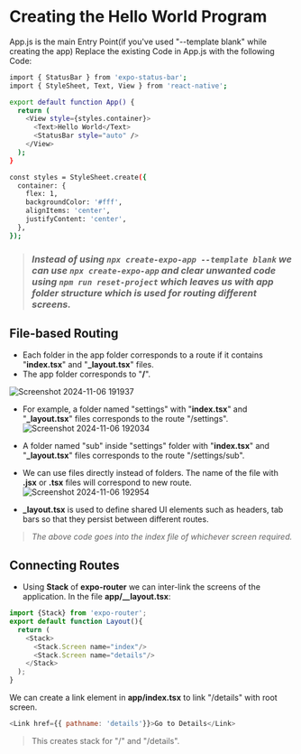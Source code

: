 # Creating the Hello World Program

App.js is the main Entry Point(if you've used "--template blank" while creating the app) Replace the existing Code in App.js with the following Code:

```bash
import { StatusBar } from 'expo-status-bar';
import { StyleSheet, Text, View } from 'react-native';

export default function App() {
  return (
    <View style={styles.container}>
      <Text>Hello World</Text>
      <StatusBar style="auto" />
    </View>
  );
}

const styles = StyleSheet.create({
  container: {
    flex: 1,
    backgroundColor: '#fff',
    alignItems: 'center',
    justifyContent: 'center',
  },
});
```
> ### ***Instead of using `npx create-expo-app --template blank` we can use `npx create-expo-app` and clear unwanted code using `npm run reset-project` which leaves us with app folder structure which is used for routing different screens.***

## File-based Routing
- Each folder in the app folder corresponds to a route if it contains "**index.tsx**" and "**_layout.tsx**" files.
- The app folder corresponds to "**/**".

![Screenshot 2024-11-06 191937](https://github.com/user-attachments/assets/390d406b-f8bf-43e8-8471-6fe78be9f3b7)

- For example, a folder named "settings" with "**index.tsx**" and "**_layout.tsx**" files corresponds to the route "/settings".
![Screenshot 2024-11-06 192034](https://github.com/user-attachments/assets/66a0a01e-414d-4993-bdd7-945e1c421031)

- A folder named "sub" inside "settings" folder with "**index.tsx**" and "**_layout.tsx**" files corresponds to the route "/settings/sub".
- We can use files directly instead of folders. The name of the file with **.jsx** or **.tsx** files will correspond to new route.
![Screenshot 2024-11-06 192954](https://github.com/user-attachments/assets/27193272-9be9-42d5-8409-f810273e3e70)

- **_layout.tsx** is used to define shared UI elements such as headers, tab bars so that they persist between different routes.

>*The above code goes into the index file of whichever screen required.*

## Connecting Routes
- Using **Stack** of **expo-router** we can inter-link the screens of the application.
In the file **app/__layout.tsx**:
```javascript
import {Stack} from 'expo-router';
export default function Layout(){
  return (
    <Stack>
      <Stack.Screen name="index"/>
      <Stack.Screen name="details"/>
    </Stack>
  );
}
```
We can create a link element in **app/index.tsx** to link "/details" with root screen.
```javascript
<Link href={{ pathname: 'details'}}>Go to Details</Link>
```
> This creates stack for "/" and "/details".
